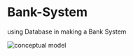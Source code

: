 # Bank-System
using Database in making a Bank System


![conceptual model](https://user-images.githubusercontent.com/89139790/211103602-7807c6fa-132f-4b99-9b32-aa69c6cf74f3.jpg)

